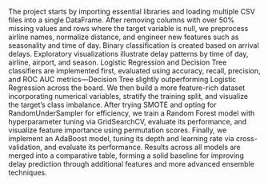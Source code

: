 The project starts by importing essential libraries and loading multiple CSV files into a single DataFrame. After removing columns with over 50% missing values and rows where the target variable is null, we preprocess airline names, normalize distance, and engineer new features such as seasonality and time of day. Binary classification is created based on arrival delays. Exploratory visualizations illustrate delay patterns by time of day, airline, airport, and season. Logistic Regression and Decision Tree classifiers are implemented first, evaluated using accuracy, recall, precision, and ROC AUC metrics—Decision Tree slightly outperforming Logistic Regression across the board. We then build a more feature-rich dataset incorporating numerical variables, stratify the training split, and visualize the target’s class imbalance. After trying SMOTE and opting for RandomUnderSampler for efficiency, we train a Random Forest model with hyperparameter tuning via GridSearchCV, evaluate its performance, and visualize feature importance using permutation scores. Finally, we implement an AdaBoost model, tuning its depth and learning rate via cross-validation, and evaluate its performance. Results across all models are merged into a comparative table, forming a solid baseline for improving delay prediction through additional features and more advanced ensemble techniques.
